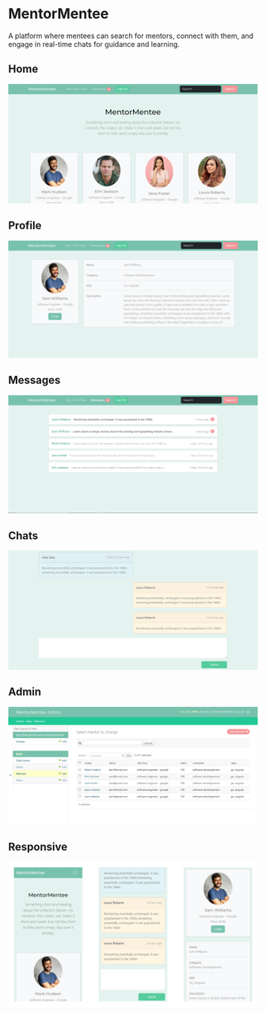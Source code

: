 # MentorMentee
A platform where mentees can search for mentors, connect with them, and engage in real-time chats for guidance and learning.

## Home
<img src="./resources/1 Home.PNG">  

## Profile
<img src="./resources/2 Profile.PNG">

## Messages
<img src="./resources/3 Messages.PNG">

## Chats
<img src="./resources/4 Chats.PNG">

## Admin
<img src="./resources/7 Admin.PNG">

## Responsive
<img src="./resources/8 Responsive.PNG">
